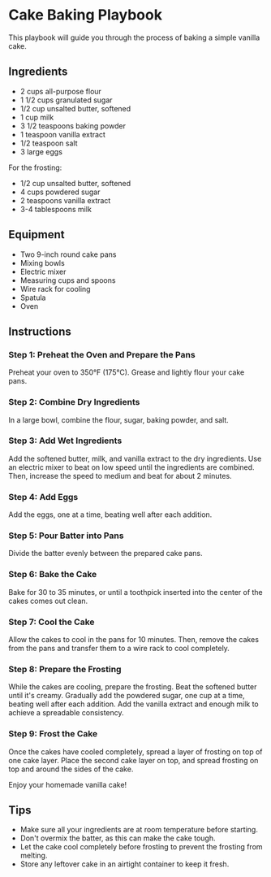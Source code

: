 # Cake Baking Playbook

This playbook will guide you through the process of baking a simple vanilla cake. 

## Ingredients

- 2 cups all-purpose flour
- 1 1/2 cups granulated sugar
- 1/2 cup unsalted butter, softened
- 1 cup milk
- 3 1/2 teaspoons baking powder
- 1 teaspoon vanilla extract
- 1/2 teaspoon salt
- 3 large eggs

For the frosting:

- 1/2 cup unsalted butter, softened
- 4 cups powdered sugar
- 2 teaspoons vanilla extract
- 3-4 tablespoons milk

## Equipment

- Two 9-inch round cake pans
- Mixing bowls
- Electric mixer
- Measuring cups and spoons
- Wire rack for cooling
- Spatula
- Oven

## Instructions

### Step 1: Preheat the Oven and Prepare the Pans

Preheat your oven to 350°F (175°C). Grease and lightly flour your cake pans.

### Step 2: Combine Dry Ingredients

In a large bowl, combine the flour, sugar, baking powder, and salt.

### Step 3: Add Wet Ingredients

Add the softened butter, milk, and vanilla extract to the dry ingredients. Use an electric mixer to beat on low speed until the ingredients are combined. Then, increase the speed to medium and beat for about 2 minutes.

### Step 4: Add Eggs

Add the eggs, one at a time, beating well after each addition.

### Step 5: Pour Batter into Pans

Divide the batter evenly between the prepared cake pans.

### Step 6: Bake the Cake

Bake for 30 to 35 minutes, or until a toothpick inserted into the center of the cakes comes out clean.

### Step 7: Cool the Cake

Allow the cakes to cool in the pans for 10 minutes. Then, remove the cakes from the pans and transfer them to a wire rack to cool completely.

### Step 8: Prepare the Frosting

While the cakes are cooling, prepare the frosting. Beat the softened butter until it's creamy. Gradually add the powdered sugar, one cup at a time, beating well after each addition. Add the vanilla extract and enough milk to achieve a spreadable consistency.

### Step 9: Frost the Cake

Once the cakes have cooled completely, spread a layer of frosting on top of one cake layer. Place the second cake layer on top, and spread frosting on top and around the sides of the cake.

Enjoy your homemade vanilla cake!

## Tips

- Make sure all your ingredients are at room temperature before starting.
- Don't overmix the batter, as this can make the cake tough.
- Let the cake cool completely before frosting to prevent the frosting from melting.
- Store any leftover cake in an airtight container to keep it fresh.
